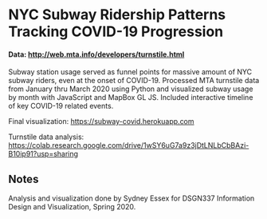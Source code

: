 # NYC Subway Ridership Patterns Tracking COVID-19 Progression
#### Data: http://web.mta.info/developers/turnstile.html
Subway station usage served as funnel points for massive amount of NYC subway riders, even at the onset of COVID-19. Processed MTA turnstile data from January thru March 2020 using Python and visualized subway usage by month with JavaScript and MapBox GL JS. Included interactive timeline of key COVID-19 related events.

Final visualization: https://subway-covid.herokuapp.com

Turnstile data analysis: https://colab.research.google.com/drive/1wSY6uG7a9z3jDtLNLbCbBAzi-B10ip91?usp=sharing

## Notes
Analysis and visualization done by Sydney Essex for DSGN337 Information Design and Visualization, Spring 2020.
